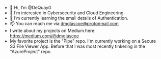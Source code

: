 - 👋 Hi, I’m @DeQuayG
- 👀 I’m interested in Cybersecurity and Cloud Engineering
- 🌱 I’m currently learning the small details of Authentication.
- 📫 You can reach me via dmglascoe@protonmail.com
- I write about my projects on Medium here: https://medium.com/@dmglascoe 
- My favorite project is the "Pipe" repo. I'm currently working on a Secure S3 File Viewer App. Before that I was most recently tinkering in the "AzureProject" repo. 
